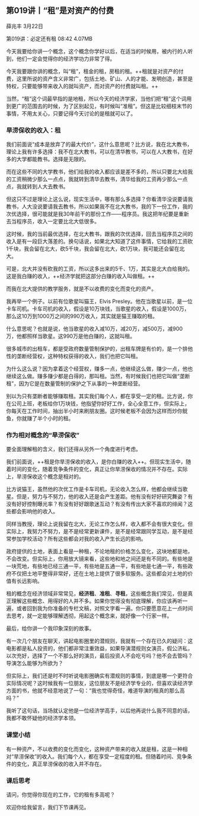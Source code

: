 

## 第019讲丨“租”是对资产的付费


薛兆丰
3月22日

第019讲：必定还有租
08:42 4.07MB

今天我要给你讲一个概念，这个概念你学好以后，在适当的时候用，被内行的人听到，他们一定会觉得你的经济学功力非常了得。

今天我要跟你讲的概念，叫“租”，租金的租，房租的租。++租就是对资产的付费，这里所说的资产含义非常广，包括土地、矿山、人的才能、发明创造，甚至是特权，只要能够带来收入的就叫资产，而对资产的付费就叫租。++

当然，“租”这个词最早指的是地租，所以今天的经济学家，当他们把“租”这个词用到更广的范围去的时候，为了区别起见，有时候叫“准租”。但这是比较细枝末节的事情，不用太关心，只要记得今天讨论的是租就可以了。

### 旱涝保收的收入：租

我们前面说“成本是放弃了的最大代价”，这什么意思呢？比方说，我在北大教书，理论上我有许多选择：我不在北大教书，可以在清华教书，可以在人大教书，在好多的大学都能教书。选择是无限的。

而在这些不同的大学教书，他们给我的收入都应该是差不多的，所以只要北大给我的工资稍微少那么一点点，我就转到清华去教书，清华给我的工资再少那么一点点，我就转到人大去教书。

但这只不过是理论上这么说，现实生活中，哪有那么多选择？你看清华没说要请我教书，人大没说要请我去教书，所以如果我不在北大教书，我的下一份工作，我的次优选择，很可能就是我30年前干的那份工作——程序员。我这把年纪要是重新去当程序员，收入一定要比北大低很多。

这时候，我的当前最优选择，在北大教书，跟我的次优选择，回去当程序员之间的收入是有一段巨大落差的。换句话说，如果北大知道了这件事情，它给我的工资砍1千块，我会留在北大，砍5千块，我会留在北大，砍1万块，我可能还会留在北大。

可是，北大并没有砍我的工资，所以这多出来的5千、1万，其实是北大白给我的。这是我白赚的收入，++经济学就把这部分白赚的收入叫做租。++

而我在北大提供的教学服务，就是不以收费的变化而变化的资产。

我再举一个例子。以前有位歌星叫猫王，Elvis Presley。他在当歌星以前，是一位卡车司机。卡车司机的收入，假设是10万块钱，当歌星的收入，假设是1000万，那么这10万到1000万之间的990万收入，其实就是猫王赚取的租。

什么意思呢？也就是说，他当歌星的收入减10万，减20万，减500万，减900万，他都照样当歌星。这990万是他白赚的，这就叫租。

很多城市的出租车，都是受政府数量管制保护的，出租车牌是有价的，是一个排他性的垄断经营权，这种特权获得的收入，我们也把它叫租。

为什么这么说？因为拿着这个经营权，赚多一点，他继续这么做，赚少一点，他也继续这么做。赚多赚少都是白得的，那叫租。当然，有时候我们也把它叫做“垄断租”，因为它是在数量管制的保护之下从事的一种垄断经营。

别以为只有垄断者能够赚取租。其实我们每个人，都在享受一定的租。比方说，你在公司上班，老板给你1万块钱，他指望你好好工作，全心全意工作，但实际上，你每天在工作时间，抽出半小时来刷朋友圈。这时候老板不会因为这样而炒你鱿鱼，你就赚了半个小时的租。

### 作为相对概念的“旱涝保收”

要全面理解租的含义，我们还得从另外一个角度进行考虑。

我们前面说，++租是你旱涝保收的收入，是你白赚的收入++。但现实生活中，随着时间的变化，随着竞争条件的变化，真正让你旱涝保收的情况并不存在。实际上，旱涝保收这个概念是相对的。

比方说猫王，虽然他的次优工作是卡车司机，无论收入怎么样，他都会继续当歌星。但是，努力与不努力，他的收入还是会产生差距。他有没有好好研究舞姿？有没有好好控制曝光率？有没有好好跟歌迷互动？有没有传出大家不喜欢的绯闻？这些都会影响他的收入。

同样当教授，理论上说我留在北大，无论工作怎么样，收入都不会有很大变化。但实际上，我努力不努力，是不是经常更新课件，是不是经常跟同学互动，是不是经常参加学校活动？所有这些都会对我的收入产生长远的影响。

政府提供的土地，表面上看是一种租，不论地租的价格怎么变化，这块地都是地，不会改变。但实际上，你用放大镜来看，这些地和地之间还是有不同的。有些地是一块荒地，有些地已经三通一平，有些地是五通一平，有些地是七通一平，有些政府不仅把土地平整得非常好，还在土地上提供了很多软服务。这些都会对土地的价值有长远影响。

租的概念在经济领域非常常见，**经济租**、**准租**、**寻租**，这些概念我们常见，但是真正理解这些概念、用得好的人并不多。如果你觉得没有彻底理解，你应该再听一遍，或者回到我为你准备的专栏文稿，对照文字看一遍。你只要愿意花上一点时间去思考，就一定能够理解透彻，用起这个概念来，就好像一个行家一样。

最后，给你讲一个我印象深刻的故事。

有一次几个朋友在聊天，讲起电影圈里的潜规则，我就有一个存在已久的疑问：这电影都是私人投资的，他们都非常注重效益，如果导演潜规则女演员，假公济私，以次充好，选择了一个不那么好的演员，最后投资人不会吃亏吗？他不会去管吗？导演怎么能够为所欲为？

但实际上，我们还是时不时听说电影圈确实有潜规则的事情，到底是哪一个更符合实际情况呢？这时候我有一位朋友，这位朋友不是经济学专业的，但喜欢读经济学方面的书，他就不经意地说了一句：“我也觉得奇怪，难道导演的租真的那么高吗？”

我听了这句话，当场就认定他是一位经济学高手，以后他再说什么我不同意的话，我都不敢怀疑他的经济学本领。

### 课堂小结

有一种资产，不以收费的变化而变化，这种资产带来的收入就是租，这是一种相对“旱涝保收”的收入。我们每个人，都在享受一定程度的租。但随着时间、竞争条件的变化，真正旱涝保收的收入并不存在。

### 课后思考

请问，你觉得你现在的工作，它的租有多高呢？

欢迎你给我留言，我们下节课再见。

